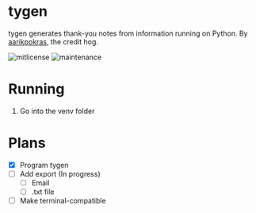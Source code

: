 # tygen
tygen generates thank-you notes from information running on Python.
By [aarikpokras](https://github.com/aarikpokras), the credit hog.

![mitlicense](https://img.shields.io/badge/license-MIT-green?style=flat-square)
![maintenance](https://img.shields.io/badge/maintained-no!-red?style=flat-square)

# Running
1. Go into the venv folder

# Plans
- [x] Program tygen
- [ ] Add export (In progress)
  - [ ] Email
  - [ ] .txt file
- [ ] Make terminal-compatible

